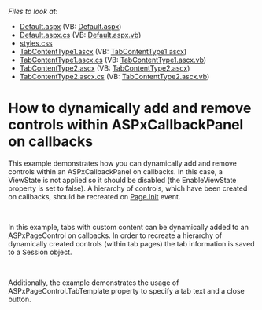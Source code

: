 <!-- default file list -->
*Files to look at*:

* [Default.aspx](./CS/WebSite/Default.aspx) (VB: [Default.aspx](./VB/WebSite/Default.aspx))
* [Default.aspx.cs](./CS/WebSite/Default.aspx.cs) (VB: [Default.aspx.vb](./VB/WebSite/Default.aspx.vb))
* [styles.css](./CS/WebSite/styles.css)
* [TabContentType1.ascx](./CS/WebSite/TabsContent/TabContentType1.ascx) (VB: [TabContentType1.ascx](./VB/WebSite/TabsContent/TabContentType1.ascx))
* [TabContentType1.ascx.cs](./CS/WebSite/TabsContent/TabContentType1.ascx.cs) (VB: [TabContentType1.ascx.vb](./VB/WebSite/TabsContent/TabContentType1.ascx.vb))
* [TabContentType2.ascx](./CS/WebSite/TabsContent/TabContentType2.ascx) (VB: [TabContentType2.ascx](./VB/WebSite/TabsContent/TabContentType2.ascx))
* [TabContentType2.ascx.cs](./CS/WebSite/TabsContent/TabContentType2.ascx.cs) (VB: [TabContentType2.ascx.vb](./VB/WebSite/TabsContent/TabContentType2.ascx.vb))
<!-- default file list end -->
# How to dynamically add and remove controls within ASPxCallbackPanel on callbacks


<p>This example demonstrates how you can dynamically add and remove controls within an ASPxCallbackPanel on callbacks. In this case, a ViewState is not applied so it should be disabled (the EnableViewState property is set to false). A hierarchy of controls, which have been created on callbacks, should be recreated on <a href="http://msdn.microsoft.com/en-us/library/system.web.ui.control.init">Page.Init</a> event.</p><br />
<p>In this example, tabs with custom content can be dynamically added to an ASPxPageControl on callbacks. In order to recreate a hierarchy of dynamically created controls (within tab pages) the tab information is saved to a Session object. </p><br />
<p>Additionally, the example demonstrates the usage of ASPxPageControl.TabTemplate property to specify a tab text and a close button.</p>

<br/>


